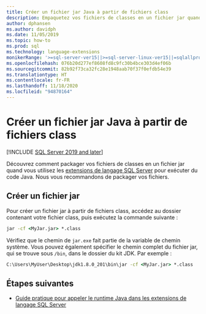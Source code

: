 ```yaml
---
title: Créer un fichier jar Java à partir de fichiers class
description: Empaquetez vos fichiers de classes en un fichier jar quand vous utilisez les extensions de langage SQL Server pour exécuter du code Java.
author: dphansen
ms.author: davidph
ms.date: 11/05/2019
ms.topic: how-to
ms.prod: sql
ms.technology: language-extensions
monikerRange: '>=sql-server-ver15||>=sql-server-linux-ver15||=sqlallproducts-allversions'
ms.openlocfilehash: 076b20d277ef8608fd8c9fc30b4bce303d4ef06b
ms.sourcegitcommit: 82b92f73ca32fc28e1948aab70f37f0efdb54e39
ms.translationtype: HT
ms.contentlocale: fr-FR
ms.lasthandoff: 11/18/2020
ms.locfileid: "94870164"
---
```

# <a name="create-a-java-jar-file-from-class-files"></a>Créer un fichier jar Java à partir de fichiers class
[!INCLUDE [SQL Server 2019 and later](../../includes/applies-to-version/sqlserver2019.md)]

Découvrez comment packager vos fichiers de classes en un fichier jar quand vous utilisez les [extensions de langage SQL Server](../language-extensions-overview.md) pour exécuter du code Java. Nous vous recommandons de packager vos fichiers.

## <a name="create-a-jar-file"></a>Créer un fichier jar

Pour créer un fichier jar à partir de fichiers class, accédez au dossier contenant votre fichier class, puis exécutez la commande suivante :

```cmd
jar -cf <MyJar.jar> *.class
```

Vérifiez que le chemin de `jar.exe` fait partie de la variable de chemin système. Vous pouvez également spécifier le chemin complet du fichier jar, qui se trouve sous `/bin`, dans le dossier du kit JDK. Par exemple :

```cmd
C:\Users\MyUser\Desktop\jdk1.8.0_201\bin\jar -cf <MyJar.jar> *.class
```

## <a name="next-steps"></a>Étapes suivantes

+ [Guide pratique pour appeler le runtime Java dans les extensions de langage SQL Server](../how-to/call-java-from-sql.md)